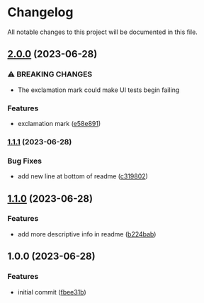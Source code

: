 # Changelog

All notable changes to this project will be documented in this file.

## [2.0.0](https://github.com/jacobscunn07/semantic-release-poc/compare/v1.1.1...v2.0.0) (2023-06-28)


### ⚠ BREAKING CHANGES

* The exclamation mark could make UI tests begin failing

### Features

* exclamation mark ([e58e891](https://github.com/jacobscunn07/semantic-release-poc/commit/e58e8917540ef38a23eebecfd44fdefd9a04d967))

### [1.1.1](https://github.com/jacobscunn07/semantic-release-poc/compare/v1.1.0...v1.1.1) (2023-06-28)


### Bug Fixes

* add new line at bottom of readme ([c319802](https://github.com/jacobscunn07/semantic-release-poc/commit/c3198023dc7e7100565f18558872cab9042f2bca))

## [1.1.0](https://github.com/jacobscunn07/semantic-release-poc/compare/v1.0.0...v1.1.0) (2023-06-28)


### Features

* add more descriptive info in readme ([b224bab](https://github.com/jacobscunn07/semantic-release-poc/commit/b224bab78dd75be36a748e535dfe46c505c2d90c))

## 1.0.0 (2023-06-28)


### Features

* initial commit ([fbee31b](https://github.com/jacobscunn07/semantic-release-poc/commit/fbee31b9bc1847daed80a233b7ebbba6d5f01eac))

